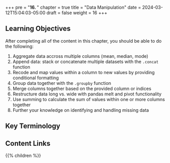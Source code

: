 +++
pre = "<b>16. </b>"
chapter = true
title = "Data Manipulation"
date = 2024-03-12T15:04:03-05:00
draft = false
weight = 16
+++

## Learning Objectives
After completing all of the content in this chapter, you should be able to do the following:
1. Aggregate data accross multiple columns (mean, median, mode)
1. Append data: stack or concatenate multiple datasets with the `.concat` function
1. Recode and map values within a column to new values by providing conditional formatting
1. Group data together with the `.groupby` function
1. Merge columns together based on the provided column or indices
1. Restructure data long vs. wide with pandas melt and pivot functionality
1. Use summing to calculate the sum of values within one or more columns together
1. Further your knowledge on identifying and handling missing data

## Key Terminology

## Content Links

{{% children %}}
